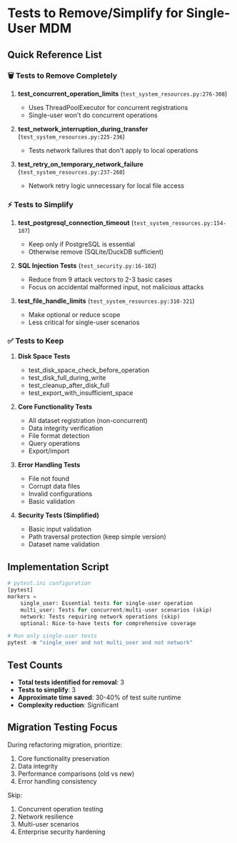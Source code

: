 # Tests to Remove/Simplify for Single-User MDM

## Quick Reference List

### 🗑️ Tests to Remove Completely

1. **test_concurrent_operation_limits** (`test_system_resources.py:276-308`)
   - Uses ThreadPoolExecutor for concurrent registrations
   - Single-user won't do concurrent operations

2. **test_network_interruption_during_transfer** (`test_system_resources.py:225-236`)
   - Tests network failures that don't apply to local operations

3. **test_retry_on_temporary_network_failure** (`test_system_resources.py:237-260`)
   - Network retry logic unnecessary for local file access

### ⚡ Tests to Simplify

1. **test_postgresql_connection_timeout** (`test_system_resources.py:154-187`)
   - Keep only if PostgreSQL is essential
   - Otherwise remove (SQLite/DuckDB sufficient)

2. **SQL Injection Tests** (`test_security.py:16-102`)
   - Reduce from 9 attack vectors to 2-3 basic cases
   - Focus on accidental malformed input, not malicious attacks

3. **test_file_handle_limits** (`test_system_resources.py:310-321`)
   - Make optional or reduce scope
   - Less critical for single-user scenarios

### ✅ Tests to Keep

1. **Disk Space Tests**
   - test_disk_space_check_before_operation
   - test_disk_full_during_write
   - test_cleanup_after_disk_full
   - test_export_with_insufficient_space

2. **Core Functionality Tests**
   - All dataset registration (non-concurrent)
   - Data integrity verification
   - File format detection
   - Query operations
   - Export/import

3. **Error Handling Tests**
   - File not found
   - Corrupt data files
   - Invalid configurations
   - Basic validation

4. **Security Tests (Simplified)**
   - Basic input validation
   - Path traversal protection (keep simple version)
   - Dataset name validation

## Implementation Script

```python
# pytest.ini configuration
[pytest]
markers =
    single_user: Essential tests for single-user operation
    multi_user: Tests for concurrent/multi-user scenarios (skip)
    network: Tests requiring network operations (skip)
    optional: Nice-to-have tests for comprehensive coverage

# Run only single-user tests
pytest -m "single_user and not multi_user and not network"
```

## Test Counts

- **Total tests identified for removal**: 3
- **Tests to simplify**: 3
- **Approximate time saved**: 30-40% of test suite runtime
- **Complexity reduction**: Significant

## Migration Testing Focus

During refactoring migration, prioritize:
1. Core functionality preservation
2. Data integrity
3. Performance comparisons (old vs new)
4. Error handling consistency

Skip:
1. Concurrent operation testing
2. Network resilience
3. Multi-user scenarios
4. Enterprise security hardening